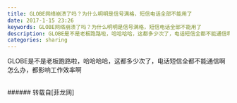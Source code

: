 ```yaml
---
title: GLOBE网络崩溃了吗？为什么明明是信号满格，短信电话全部不能用了
date: 2017-1-15 23:26
keywords: GLOBE网络崩溃了吗？为什么明明是信号满格，短信电话全部不能用了
description: GLOBE是不是老板跑路啦，哈哈哈哈，这都多少次了，电话短信全都不能通信啊怎么办，都影响工作效率啊 
categories: sharing
---
```

<td class="t_f" id="postmessage_463741">

GLOBE是不是老板跑路啦，哈哈哈哈，这都多少次了，电话短信全都不能通信啊<img alt="" border="0" class="zoom" data-cf-modified-a9c327b82f8b9939516c065e-="" file="http://www.flw.ph//mobcent//app/data/phiz/default/09.png" id="aimg_FWZeN" lazyloadthumb="1" onclick="" onmouseover="" src="http://www.flw.ph//mobcent//app/data/phiz/default/09.png"/>怎么办，都影响工作效率啊 <br/>
<img alt="" border="0" class="zoom" data-cf-modified-a9c327b82f8b9939516c065e-="" file="http://www.flw.ph/data/appbyme/upload/image/201701/15/GMIz3CLEx8kd.jpg" id="aimg_XB645" lazyloadthumb="1" onclick="" onmouseover="" src="http://www.flw.ph/data/appbyme/upload/image/201701/15/GMIz3CLEx8kd.jpg"/><br/>
<br/>
</td>
###### 转载自[菲龙网]